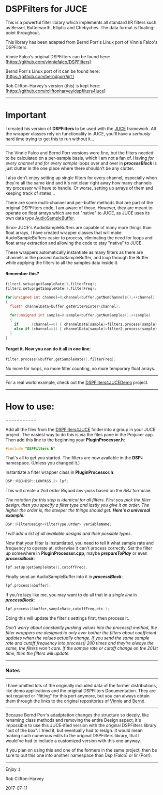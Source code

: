 # DSPFilters for JUCE


This is a powerful filter library which implements all standard IIR filters such as Bessel, Butterworth, Elliptic and Chebychev. The data format is floating-point throughout.

This library has been adapted from Bernd Porr's Linux port of Vinnie Falco's DSPFilters.

Vinnie Falco's original DSPFilters can be found here:
[https://github.com/vinniefalco/DSPFilters]

Bernd Porr's Linux port of it can be found here:
[https://github.com/berndporr/iir1]

Rob Clifton-Harvey's version (this) is kept here:
[https://github.com/rcliftonharvey/dspfilters4juce]

-------------------------------------------------------------------------------------------------------

Important
=========

I created his version of **DSPFilters** to be used with the [JUCE](https://www.juce.com/) framework. All the wrapper classes rely on functionality in JUCE, you'll have a *seriously* hard time trying to get this to run without it...

-------------------------------------------------------------------------------------------------------

The Vinnie Falco and Bernd Porr versions were fine, but the filters needed to be calculated on a per-sample basis, which I am not a fan of. Having *for every channel* and *for every sample* loops over and over in ***processBlock*** is just clutter in the one place where there shouldn't be any clutter.

I also don't enjoy setting up single filters for every channel, especially when they're all the same kind and it's not clear right away how many channels my processor will have to handle. Or worse, setting up arrays of them and keeping track of states...

There are some multi-channel and per-buffer methods that are part of the original DSPFilters code, I am aware of those. However, they are meant to operate on float arrays which are not "native" to JUCE, as JUCE uses its own data type [AudioSampleBuffer](https://www.juce.com/doc/classAudioBuffer).

Since JUCE's AudioSampleBuffers are capable of many more things than float arrays, I have created wrapper classes that will make AudioSampleBuffers easier to process, eliminating the need for loops and float array extraction and allowing the code to stay "native" to JUCE.

These wrappers automatically instantiate as many filters as there are channels in the passed AudioSampleBuffer, and loop through the Buffer while applying the filters to all the samples data inside it.

#### Remember this?
```c++
filter1.setup(getSampleRate(),filterFreq);
filter2.setup(getSampleRate(),filterFreq);

for(unsigned int channel=0;channel<buffer.getNumChannels();++channel)
{
  float* channelData=buffer.getWritePointer(channel);
  
  for(unsigned int sample=0;sample<buffer.getNumSamples();++sample)
  {
    if      (channel==0) { channelData[sample]=filter1.process(sample); }
    else if (channel==1) { channelData[sample]=filter2.process(sample); }
  }
}
```

#### Forget it. Now you can do it all in one line:
```c++
filter.process(&buffer,getSampleRate(),filterFreq);
```

No more for loops, no more filter counting, no more temporary float arrays.

-------------------------------------------------------------------------------------------------------

For a real world example, check out the [DSPFilters4JUCEDemo](https://github.com/rcliftonharvey/dspfilters4juce/DSPFilters4JUCEDemo) project.

-------------------------------------------------------------------------------------------------------

# How to use:
===========

Add all the files from the [DSPFilters4JUCE](https://github.com/rcliftonharvey/dspfilters4juce/DSPFilters4JUCE) folder into a group in your JUCE project. The easiest way to do this is via the files pane in the Projucer app. Then add this line to the beginning your **PluginProcessor.h**:
```c++
#include "DSPFilters.h"
```

That's all to get you started.
The filters are now available in the **DSP::** namespace. (Unless you changed it.)

Instantiate a filter wrapper class in **PluginProcessor.h**:
```c++
DSP::RBJ<DSP::LOWPASS,2> lpf;
```

This will create a *2nd order Biquad low-pass* based on the *RBJ* formulae.

*The notation for this step is identical for all filters. First you pick the filter design, then you specify a filter type and lastly you give it an order. The higher the order is, the steeper the things should get.* ***Here's a universal example:***
```c++
DSP::FilterDesign<FilterType,Order> variableName;
```

  *I will add a list of all available designs and their possible types.*

Now that your filter is instantiated, you need to tell it what sample rate and frequency to operate at, otherwise it can't process correctly. Set the filter up somewhere in **PluginProcessor.cpp**, maybe ***prepareToPlay*** or even ***processBlock***:
```c++
lpf.setup(getSampleRate(),cutoffFreq);
```

Finally send an AudioSampleBuffer into it in ***processBlock***:
```c++
lpf.process(&buffer);
```

If you're lazy like me, you may want to do all that in a *single line* in ***processBlock***:
```c++
lpf.process(&buffer,sampleRate,cutoffFreq,etc.);
```

Doing this will update the filter's settings first, then process it.

*Don't worry about constantly pushing values into the process() method, the filter wrappers are designed to only ever bother the filters about coefficient updates when the values actually change. If you send the same sample rate and cutoff frequency into process() 200 times and they're always the same, the filters won't care. If the sample rate or cutoff change on the 201st time, then the filters will update.*

-------------------------------------------------------------------------------------------------------

### Notes

-------------------------------------------------------------------------------------------------------

I have omitted lots of the originally included data of the former distributions, like demo applications and the original DSPFilters Documentation. They are not required or "fitting" for this port anymore, but you can always obtain them through the links to the original repositories of [Vinnie](https://github.com/vinniefalco/DSPFilters) and [Bernd](https://github.com/berndporr/iir1).

-------------------------------------------------------------------------------------------------------

Because Bernd Porr's adadptation changes the structure so deeply, like renaming class methods and removing the entire Design aspect, it's impossible to use this JUCE-ified version with the original DSPFilters library "out of the box". I tried it, but eventually had to resign. It would mean making such numerous edits to the original DSPFilters library, that I would've had to include a customized version with this one anyway.

If you plan on using this and one of the formers in the same project, then be sure to put this one into another namespace than Dsp (Falco) or Iir (Porr).

-------------------------------------------------------------------------------------------------------

Enjoy :)

Rob Clifton-Harvey

2017-07-11
